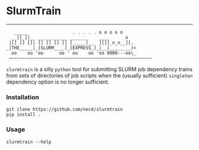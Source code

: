 # SlurmTrain
---

```
   _____                 . . . . . o o o o o
  __|[_]|__ ___________ _______    ____      o
 |[] [] []| [] [] [] [] [_____(__  ][]]_n_n__][.
_|THE_____|_[SLURM____]_[EXPRESS_]_|__|________)<
  oo    oo 'oo      oo ' oo    oo 'oo 0000---oo\_
 ~~~~~~~~~~~~~~~~~~~~~~~~~~~~~~~~~~~~~~~~~~~~~~~~~~~~~~
```

`slurmtrain` is a silly `python` tool for submitting SLURM job dependency trains from sets
of directories of job scripts when the (usually sufficient) `singleton` dependency option
is no longer sufficient.

### Installation

```
git clone https://github.com/nec4/slurmtrain 
pip install .
```

### Usage

```
slurmtrain --help
``` 
